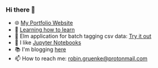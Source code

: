 ### Hi there 👋

- 🌐 [My Portfolio Website](https://www.robingruenke.com)
- 🌱 [Learning how to learn](https://github.com/eimfach/robingruenke.com/blob/master/journal/learning/learning-how-to-learn-notes.md)
- 🔭 Elm application for batch tagging csv data: [Try it out](https://www.robingruenke.com/elm-csv-batch-tagger)
- 📘 I like [Jupyter Notebooks](https://github.com/eimfach/my-notebooks)
- 📚 I'm blogging [here](https://www.robingruenke.com/#journal)
- 📫 How to reach me: robin.gruenke@protonmail.com

<!--
**eimfach/eimfach** is a ✨ _special_ ✨ repository because its `README.md` (this file) appears on your GitHub profile.

Here are some ideas to get you started:

- 🤔 I’m looking for help with ...
- 💬 Ask me about ...
- 😄 Pronouns: ...
- ⚡ Fun fact: ...
-->
